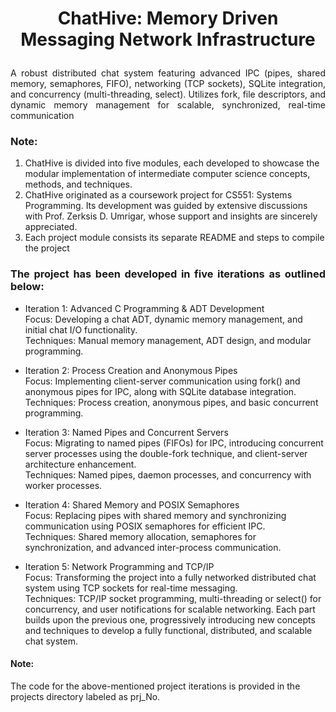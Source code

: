 # <p align="center">ChatHive: Memory Driven Messaging Network Infrastructure</p>
<p align="justify"> A robust distributed chat system featuring advanced IPC (pipes, shared memory, semaphores, FIFO), networking (TCP sockets), SQLite integration, and concurrency (multi-threading, select). Utilizes fork, file descriptors, and dynamic memory management for scalable, synchronized, real-time communication</p>

### <p align="justify">Note: 
<ol> <li>ChatHive is divided into five modules, each developed to showcase the modular implementation of intermediate computer science concepts, methods, and techniques.</li> <li>ChatHive originated as a coursework project for CS551: Systems Programming. Its development was guided by extensive discussions with Prof. Zerksis D. Umrigar, whose support and insights are sincerely appreciated.</li> <li>Each project module consists its separate README and steps to compile the project</li> </ol> </p>

### <p align="justify">The project has been developed in five iterations as outlined below:</p>

- Iteration 1: Advanced C Programming & ADT Development
<br/>Focus: Developing a chat ADT, dynamic memory management, and initial chat I/O functionality. 
<br/>Techniques: Manual memory management, ADT design, and modular programming. 

- Iteration 2: Process Creation and Anonymous Pipes
<br/>Focus: Implementing client-server communication using fork() and anonymous pipes for IPC, along with SQLite database integration. 
<br/>Techniques: Process creation, anonymous pipes, and basic concurrent programming. 

- Iteration 3: Named Pipes and Concurrent Servers
<br/>Focus: Migrating to named pipes (FIFOs) for IPC, introducing concurrent server processes using the double-fork technique, and client-server architecture enhancement. 
<br/>Techniques: Named pipes, daemon processes, and concurrency with worker processes. 

- Iteration 4: Shared Memory and POSIX Semaphores
<br/>Focus: Replacing pipes with shared memory and synchronizing communication using POSIX semaphores for efficient IPC. 
<br/>Techniques: Shared memory allocation, semaphores for synchronization, and advanced inter-process communication. 

- Iteration 5: Network Programming and TCP/IP
<br/>Focus: Transforming the project into a fully networked distributed chat system using TCP sockets for real-time messaging. 
<br/>Techniques: TCP/IP socket programming, multi-threading or select() for concurrency, and user notifications for scalable networking. Each part builds upon the previous one, progressively introducing new concepts and techniques to develop a fully functional, distributed, and scalable chat system.

#### Note: 
The code for the above-mentioned project iterations is provided in the projects directory labeled as prj_No.
